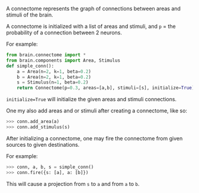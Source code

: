 A connectome represents the graph of connections between areas and stimuli of the brain.

A connectome is initialized with a list of areas and stimuli,
and `p` = the probability of a connection between 2 neurons.

For example:

```python
from brain.connectome import *
from brain.components import Area, Stimulus
def simple_conn():
    a = Area(n=2, k=1, beta=0.2)
    b = Area(n=2, k=1, beta=0.2)
    s = Stimulus(n=1, beta=0.2)
    return Connectome(p=0.3, areas=[a,b], stimuli=[s], initialize=True), a, b, s
```

`initialize=True` will initialize the given areas and stimuli connections.

One my also add areas and or stimuli after creating a connectome, like so:

```python
>>> conn.add_area(a)
>>> conn.add_stimulus(s)
```

After initializing a connectome,
one may fire the connectome from given sources to given destinations.

For example:

```python
>>> conn, a, b, s = simple_conn()
>>> conn.fire({s: [a], a: [b]})
```

This will cause a projection from `s` to `a` and from `a` to `b`.